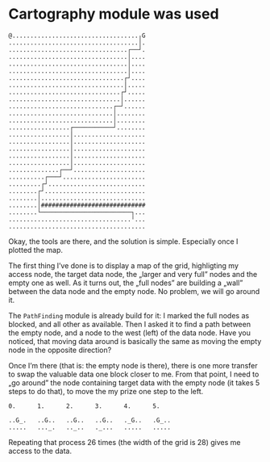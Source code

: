 # Cartography module was used

```
@...................................╷G
....................................│.
.................................┌──┘.
.................................│....
.................................│....
.................................│....
................................┌┘....
................................│.....
...............................┌┘.....
...............................│......
.............................┌─┘......
.............................│........
.............................│........
.................┌───────────┘........
.................│....................
.................│....................
.................│....................
.................│....................
.................│....................
..............┌──┘....................
..........┌───┘.......................
.........┌┘...........................
........┌┘............................
........│.............................
........│#############################
........└─────────────────────────┐...
..................................╵...
......................................
```

Okay, the tools are there, and the solution is simple. Especially once I plotted the map.

The first thing I’ve done is to display a map of the grid, highligting my access node, the
target data node, the „larger and very full” nodes and the empty one as well. As it turns
out, the „full nodes” are building a „wall” between the data node and the empty node. No
problem, we will go around it.

The `PathFinding` module is already build for it: I marked the full nodes as blocked, and all
other as available. Then I asked it to find a path between the empty node, and a node to the
west (left) of the data node. Have you noticed, that moving data around is basically the same
as moving the empty node in the opposite direction?

Once I’m there (that is: the empty node is there), there is one more transfer to swap the
valuable data one block closer to me. From that point, I need to „go around” the node containing
target data with the empty node (it takes 5 steps to do that), to move the my prize one step to
the left.

```
0.      1.      2.      3.      4.      5.

..G_.   ..G..   ..G..   ..G..   ._G..   .G_..
.....   ..._.   .._..   ._...   .....   .....
```

Repeating that process 26 times (the width of the grid is 28) gives me access to the data.